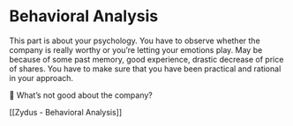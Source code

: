 # Behavioral Analysis

This part is about your psychology. You have to observe whether the company is really worthy or you’re letting your emotions play. May be because of some past memory, good experience, drastic decrease of price of shares. You have to make sure that you have been practical and rational in your approach.

🤔 What’s not good about the company?

[[Zydus - Behavioral Analysis]]

